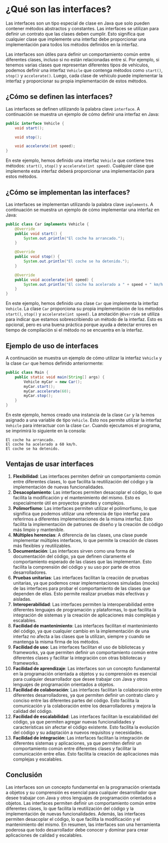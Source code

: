 # ¿Qué son las interfaces?

Las interfaces son un tipo especial de clase en Java que solo pueden contener métodos abstractos y constantes. Las
interfaces se utilizan para definir un contrato que las clases deben cumplir. Esto significa que cualquier clase que
implemente una interfaz debe proporcionar una implementación para todos los métodos definidos en la interfaz.

Las interfaces son útiles para definir un comportamiento común entre diferentes clases, incluso si no están relacionadas
entre sí. Por ejemplo, si tenemos varias clases que representan diferentes tipos de vehículos, podemos definir una
interfaz `Vehicle` que contenga métodos como `start()`, `stop()` y `accelerate()`. Luego, cada clase de vehículo puede
implementar la interfaz y proporcionar su propia implementación de estos métodos.

## ¿Cómo se definen las interfaces?

Las interfaces se definen utilizando la palabra clave `interface`. A continuación se muestra un ejemplo de cómo definir
una interfaz en Java:

```java
public interface Vehicle {
    void start();

    void stop();

    void accelerate(int speed);
}
```

En este ejemplo, hemos definido una interfaz `Vehicle` que contiene tres métodos: `start()`, `stop()` y
`accelerate(int speed)`. Cualquier clase que implemente esta interfaz deberá proporcionar una implementación para estos
métodos.

## ¿Cómo se implementan las interfaces?

Las interfaces se implementan utilizando la palabra clave `implements`. A continuación se muestra un ejemplo de cómo
implementar una interfaz en Java:

```java
public class Car implements Vehicle {
    @Override
    public void start() {
        System.out.println("El coche ha arrancado.");
    }

    @Override
    public void stop() {
        System.out.println("El coche se ha detenido.");
    }

    @Override
    public void accelerate(int speed) {
        System.out.println("El coche ha acelerado a " + speed + " km/h.");
    }
}
```

En este ejemplo, hemos definido una clase `Car` que implementa la interfaz `Vehicle`. La clase `Car` proporciona su
propia implementación de los métodos `start()`, `stop()` y `accelerate(int speed)`. La anotación `@Override` se utiliza
para indicar que estamos sobrescribiendo un método de la interfaz. Esto es opcional, pero es una buena práctica porque
ayuda a detectar errores en tiempo de compilación si el método no se encuentra en la interfaz.

## Ejemplo de uso de interfaces

A continuación se muestra un ejemplo de cómo utilizar la interfaz `Vehicle` y la clase `Car` que hemos definido
anteriormente:

```java
public class Main {
    public static void main(String[] args) {
        Vehicle myCar = new Car();
        myCar.start();
        myCar.accelerate(60);
        myCar.stop();
    }
}
```

En este ejemplo, hemos creado una instancia de la clase `Car` y la hemos asignado a una variable de tipo `Vehicle`. Esto
nos permite utilizar la interfaz `Vehicle` para interactuar con la clase `Car`. Cuando ejecutamos el programa, se
imprimirá lo siguiente en la consola:

```
El coche ha arrancado.
El coche ha acelerado a 60 km/h.
El coche se ha detenido.
```

## Ventajas de usar interfaces

1. **Flexibilidad**: Las interfaces permiten definir un comportamiento común entre diferentes clases, lo que facilita la
   reutilización del código y la implementación de nuevas funcionalidades.
2. **Desacoplamiento**: Las interfaces permiten desacoplar el código, lo que facilita la modificación y el mantenimiento
   del mismo. Esto es especialmente útil en proyectos grandes y complejos.
3. **Polimorfismo**: Las interfaces permiten utilizar el polimorfismo, lo que significa que podemos utilizar una
   referencia de tipo interfaz para referirnos a diferentes implementaciones de la misma interfaz. Esto facilita la
   implementación de patrones de diseño y la creación de código más limpio y mantenible.
4. **Múltiples herencias**: A diferencia de las clases, una clase puede implementar múltiples interfaces, lo que permite
   la creación de clases más flexibles y reutilizables.
5. **Documentación**: Las interfaces sirven como una forma de documentación del código, ya que definen claramente el
   comportamiento esperado de las clases que las implementan. Esto facilita la comprensión del código y su uso por parte
   de otros desarrolladores.
6. **Pruebas unitarias**: Las interfaces facilitan la creación de pruebas unitarias, ya que podemos crear
   implementaciones simuladas (mocks) de las interfaces para probar el comportamiento de las clases que dependen de
   ellas. Esto permite realizar pruebas más efectivas y aisladas.
7. **Interoperabilidad**: Las interfaces permiten la interoperabilidad entre diferentes lenguajes de programación y
   plataformas, lo que facilita la integración de sistemas y la creación de aplicaciones más complejas y escalables.
8. **Facilidad de mantenimiento**: Las interfaces facilitan el mantenimiento del código, ya que cualquier cambio en la
   implementación de una interfaz no afecta a las clases que la utilizan, siempre y cuando se mantenga la misma firma de
   los métodos.
9. **Facilidad de uso**: Las interfaces facilitan el uso de bibliotecas y frameworks, ya que permiten definir un
   comportamiento común entre diferentes clases y facilitar la integración con otras bibliotecas y frameworks.
10. **Facilidad de aprendizaje**: Las interfaces son un concepto fundamental en la programación orientada a objetos y su
    comprensión es esencial para cualquier desarrollador que desee trabajar con Java y otros lenguajes de programación
    orientados a objetos.
11. **Facilidad de colaboración**: Las interfaces facilitan la colaboración entre diferentes desarrolladores, ya que
    permiten definir un contrato claro y conciso entre las diferentes partes del código. Esto facilita la comunicación y
    la colaboración entre los desarrolladores y mejora la calidad del código.
12. **Facilidad de escalabilidad**: Las interfaces facilitan la escalabilidad del código, ya que permiten agregar nuevas
    funcionalidades y características sin afectar el código existente. Esto facilita la evolución del código y su
    adaptación a nuevos requisitos y necesidades.
13. **Facilidad de integración**: Las interfaces facilitan la integración de diferentes sistemas y aplicaciones, ya que
    permiten definir un comportamiento común entre diferentes clases y facilitar la comunicación entre ellas. Esto
    facilita la creación de aplicaciones más complejas y escalables.

## Conclusión

Las interfaces son un concepto fundamental en la programación orientada a objetos y su comprensión es esencial para
cualquier desarrollador que desee trabajar con Java y otros lenguajes de programación orientados a objetos. Las
interfaces permiten definir un comportamiento común entre diferentes clases, lo que facilita la reutilización del código
y la implementación de nuevas funcionalidades. Además, las interfaces permiten desacoplar el código, lo que facilita la
modificación y el mantenimiento del mismo. En resumen, las interfaces son una herramienta poderosa que todo
desarrollador debe conocer y dominar para crear aplicaciones de calidad y escalables.